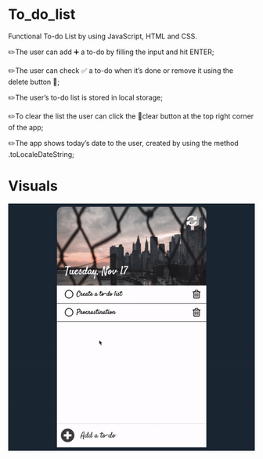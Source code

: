 # To_do_list
Functional To-do List by using JavaScript, HTML and CSS.

✏️The user can add ➕ a to-do by filling the input and hit ENTER;

✏️The user can check ✅ a to-do when it’s done or remove it using the delete button 🚮;

✏️The user’s to-do list is stored in local storage;

✏️To clear the list the user can click the 🔄clear button at the top right corner of the app;

✏️The app shows today’s date to the user, created by using the method .toLocaleDateString;


# Visuals
![Alt Text](https://github.com/Selbee/To_do_list/blob/main/media/todo.gif)
